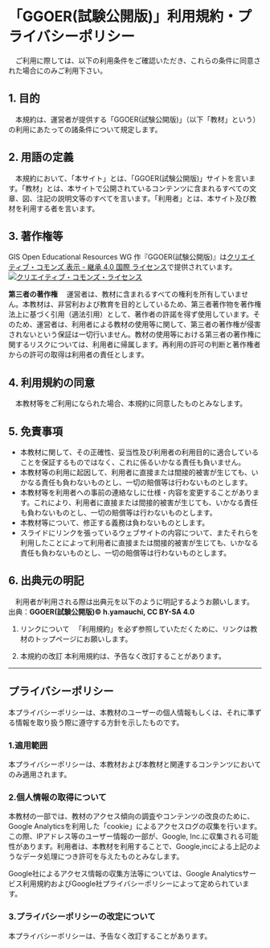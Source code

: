 # 「GGOER(試験公開版)」利用規約・プライバシーポリシー

　ご利用に際しては、以下の利用条件をご確認いただき、これらの条件に同意された場合にのみご利用下さい。

## 1. 目的
　本規約は、運営者が提供する「GGOER(試験公開版)」（以下「教材」という）の利用にあたっての諸条件について規定します。

## 2. 用語の定義
　本規約において、「本サイト」とは、「GGOER(試験公開版)」サイトを言います。「教材」とは、本サイトで公開されているコンテンツに含まれるすべての文章、図、注記の説明文等のすべてを言います。「利用者」とは、本サイト及び教材を利用する者を言います。

## 3. 著作権等
<span xmlns:cc="http://creativecommons.org/ns#" property="cc:attributionName">GIS Open Educational Resources WG</span> 作『<span xmlns:dct="http://purl.org/dc/terms/" property="dct:title">GGOER(試験公開版)</span>』は<a rel="license" href="http://creativecommons.org/licenses/by-sa/4.0/">クリエイティブ・コモンズ 表示 - 継承 4.0 国際 ライセンス</a>で提供されています。</br>
<a rel="license" href="http://creativecommons.org/licenses/by-sa/4.0/"><img alt="クリエイティブ・コモンズ・ライセンス" style="border-width:0" src="https://i.creativecommons.org/l/by-sa/4.0/88x31.png" /></a>

**第三者の著作権**
　運営者は、教材に含まれるすべての権利を所有していません。本教材は、非営利および教育を目的としているため、第三者著作物を著作権法上に基づく引用（適法引用）として、著作者の許諾を得ず使用しています。そのため、運営者は、利用者による教材の使用等に関して、第三者の著作権が侵害されないという保証は一切行いません。教材の使用等における第三者の著作権に関するリスクについては、利用者に帰属します。再利用の許可の判断と著作権者からの許可の取得は利用者の責任とします。


## 4. 利用規約の同意
　本教材等をご利用になられた場合、本規約に同意したものとみなします。

## 5. 免責事項
* 本教材に関して、その正確性、妥当性及び利用者の利用目的に適合していることを保証するものではなく、これに係るいかなる責任も負いません。
* 本教材等の利用に起因して、利用者に直接または間接的被害が生じても、いかなる責任も負わないものとし、一切の賠償等は行わないものとします。
* 本教材等を利用者への事前の連絡なしに仕様・内容を変更することがあります。これにより、利用者に直接または間接的被害が生じても、いかなる責任も負わないものとし、一切の賠償等は行わないものとします。
* 本教材等について、修正する義務は負わないものとします。
* スライドにリンクを張っているウェブサイトの内容について、またそれらを利用したことによって利用者に直接または間接的被害が生じても、いかなる責任も負わないものとし、一切の賠償等は行わないものとします。

## 6. 出典元の明記
　利用者が利用される際は出典元を以下のように明記するようお願いします。
出典：**GGOER(試験公開版)© h.yamauchi, CC BY-SA 4.0**

1. リンクについて
　「利用規約」を必ず参照していただくために、リンクは教材のトップページにお願いします。

2. 本規約の改訂 本利用規約は、予告なく改訂することがあります。

---------------

## プライバシーポリシー
本プライバシーポリシーは、本教材のユーザーの個人情報もしくは、それに準ずる情報を取り扱う際に遵守する方針を示したものです。

### 1.適用範囲
本プライバシーポリシーは、本教材および本教材と関連するコンテンツにおいてのみ適用されます。

### 2.個人情報の取得について
本教材の一部では、教材のアクセス傾向の調査やコンテンツの改良のために、Google Analyticsを利用した「cookie」によるアクセスログの収集を行います。この際、IPアドレス等のユーザー情報の一部が、Google, Inc.に収集される可能性があります。利用者は、本教材を利用することで、Google,incによる上記のようなデータ処理につき許可を与えたものとみなします。

Google社によるアクセス情報の収集方法等については、Google Analyticsサービス利用規約およびGoogle社プライバシーポリシーによって定められています。

### 3.プライバシーポリシーの改定について
本プライバシーポリシーは、予告なく改訂することがあります。
